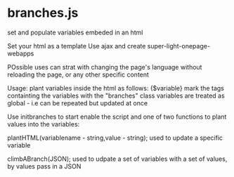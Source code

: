 # branches.js
set and populate variables embeded in an html

Set your html as a template Use ajax and create super-light-onepage-webapps

POssible uses can strat with changing the page's language without reloading the page, or any other specific content

Usage:
plant variables inside the html as follows: {$variable}
mark the tags containting the variables with the "branches" class
variables are treated as global - i.e can be repeated but updated at once

Use initbranches to start enable the script
and one of two functions to plant values into the variables:

plantHTML(variablename - string,value - string);
used to update a specific variable

climbABranch(JSON);
used to udpate a set of variables with a set of values, by values pass in a JSON
